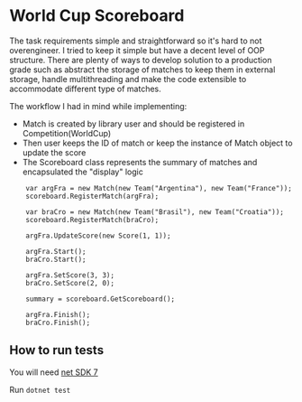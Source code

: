 # World Cup Scoreboard 

The task requirements simple and straightforward so it's hard to not overengineer. I tried to keep it simple but have a decent level of OOP structure.
There are plenty of ways to develop solution to a production grade such as abstract the storage of matches to keep them in external storage, handle multithreading and make the code extensible to accommodate different type of matches.

The workflow I had in mind while implementing:
- Match is created by library user and should be registered in Competition(WorldCup)
- Then user keeps the ID of match or keep the instance of Match object to update the score
- The Scoreboard class represents the summary of matches and encapsulated the "display" logic

```
    var argFra = new Match(new Team("Argentina"), new Team("France"));
    scoreboard.RegisterMatch(argFra);

    var braCro = new Match(new Team("Brasil"), new Team("Croatia"));
    scoreboard.RegisterMatch(braCro); 

    argFra.UpdateScore(new Score(1, 1));

    argFra.Start();
    braCro.Start();

    argFra.SetScore(3, 3);
    braCro.SetScore(2, 0);

    summary = scoreboard.GetScoreboard();

    argFra.Finish();  
    braCro.Finish();    
```


## How to run tests

You will need [net SDK 7](https://dotnet.microsoft.com/en-us/download/dotnet/7.0)

Run `dotnet test`

